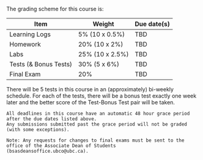 The grading scheme for this course is:

| Item                  | Weight          | Due date(s) |
|-----------------------|-----------------|-------------|
| Learning Logs         | 5% (10 x 0.5%)  | TBD         |
| Homework              | 20% (10 x 2%)   | TBD         |
| Labs                  | 25% (10 x 2.5%) | TBD         |
| Tests (& Bonus Tests) | 30% (5 x 6%)    | TBD         |
| Final Exam            | 20%             | TBD         |

There will be 5 tests in this course in an (approximately) bi-weekly schedule.
For each of the tests, there will be a bonus test exactly one week later and the better score of the Test-Bonus Test pair will be taken.

```{attention} 
All deadlines in this course have an automatic 48 hour grace period after the due dates listed above.
Any submissions submitted past the grace period will not be graded (with some exceptions).
```

```{note}
Note: Any requests for changes to final exams must be sent to the office of the Associate Dean of Students (bsasdeansoffice.ubco@ubc.ca).
```